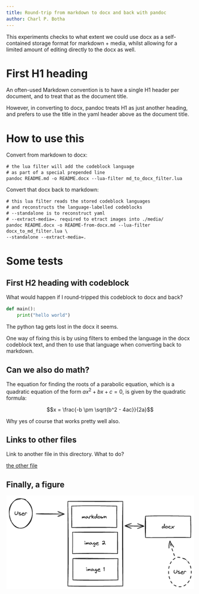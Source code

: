 ```yaml
---
title: Round-trip from markdown to docx and back with pandoc
author: Charl P. Botha
---
```


This experiments checks to what extent we could use docx as a self-contained storage format for markdown + media, whilst allowing for a limited amount of editing directly to the docx as well.

# First H1 heading

An often-used Markdown convention is to have a single H1 header per document, and to treat that as the document title.

However, in converting to docx, pandoc treats H1 as just another heading, and prefers to use the title in the yaml header above as the document title.

# How to use this

Convert from markdown to docx:

```shell
# the lua filter will add the codeblock language
# as part of a special prepended line
pandoc README.md -o README.docx --lua-filter md_to_docx_filter.lua
```

Convert that docx back to markdown:

```shell
# this lua filter reads the stored codeblock languages
# and reconstructs the language-labelled codeblocks
# --standalone is to reconstruct yaml
# --extract-media=. required to etract images into ./media/
pandoc README.docx -o README-from-docx.md --lua-filter docx_to_md_filter.lua \
--standalone --extract-media=.
```

# Some tests

## First H2 heading with codeblock

What would happen if I round-tripped this codeblock to docx and back?

```python
def main():
    print("hello world")
```

The python tag gets lost in the docx it seems.

One way of fixing this is by using filters to embed the language in the docx codeblock text, and then to use that language when converting back to markdown.

## Can we also do math?

The equation for finding the roots of a parabolic equation, which is a quadratic equation of the form $ax^2 + bx + c = 0$, is given by the quadratic formula:

$$x = \frac{-b \pm \sqrt{b^2 - 4ac}}{2a}$$

Why yes of course that works pretty well also.

## Links to other files

Link to another file in this directory. What to do?

[the other file](./other_file.docx)

## Finally, a figure

![Used as caption in docx](./pandoc-md-docx.excalidraw.png "Image title: illustration of round-trip")
